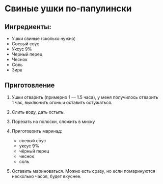 # Свиные ушки по-папулински
## Ингредиенты:
- Ушки свиные (сколько нужно)
- Соевый соус
- Уксус 9%
- Черный перец
- Чеснок
- Соль
- Зира

## Приготовление
1. Ушки отварить (примерно 1 — 1.5 часа), у меня получилось отварить 1 час, выключить огонь и оставить остужаться.
2. Слить воду, дать остыть.
3. Порезать на полоски, сложить в миску
4. Приготовоить маринад:
   - соевый соус
   - уксус 9%
   - чёрный перец
   - чеснок
   - соль

5. Оставить мариноваться. Можно есть сразу, но если помаринуются несколько часов, будет вкуснее.
